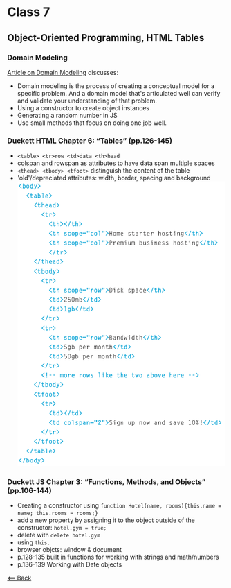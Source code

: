 # Class 7

## Object-Oriented Programming, HTML Tables

### Domain Modeling

[Article on Domain Modeling](https://github.com/codefellows/domain_modeling#domain-modeling) discusses:

- Domain modeling is the process of creating a conceptual model for a specific problem. And a domain model that's articulated well can verify and validate your understanding of that problem.
- Using a constructor to create object instances
- Generating a random number in JS
- Use small methods that focus on doing one job well.

### Duckett HTML Chapter 6: “Tables” (pp.126-145)

- `<table> <tr>row <td>data <th>head`
- colspan and rowspan as attributes to have data span multiple spaces
- `<thead> <tbody> <tfoot>` distinguish the content of the table
- 'old'/depreciated attributes: width, border, spacing and background
![table example](images/table-example.png)

### Duckett JS Chapter 3: “Functions, Methods, and Objects” (pp.106-144)

- Creating a constructor using `function Hotel(name, rooms){this.name = name; this.rooms = rooms;}`
- add a new property by assigning it to the object outside of the constructor: `hotel.gym = true;`
- delete with `delete hotel.gym`
- using `this.`
- browser objcts: window & document
- p.128-135 built in functions for working with strings and math/numbers
- p.136-139 Working with Date objects

[<== Back](../README.md)
